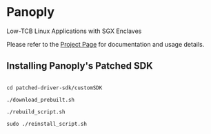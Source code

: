# Panoply
Low-TCB Linux Applications with SGX Enclaves

Please refer to the [Project Page](https://shwetasshinde24.github.io/Panoply) for documentation and usage details.

## Installing Panoply's Patched SDK

<code>
cd patched-driver-sdk/customSDK
</code>

<code>
./download_prebuilt.sh
</code>

<code>
./rebuild_script.sh
</code>

<code>
sudo ./reinstall_script.sh
</code>
